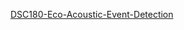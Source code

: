
[DSC180-Eco-Acoustic-Event-Detection](https://edmundozamora.github.io/DSC180-A09-Eco-Acoustic-Detection)
